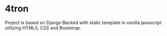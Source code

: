 # 4tron

Project is based on Django Backed with static template in vanilla javascript utilizing HTML5, CSS and Bootstrap.